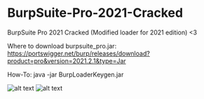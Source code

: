 # BurpSuite-Pro-2021-Cracked
BurpSuite Pro 2021 Cracked (Modified loader for 2021 edition) &lt;3

Where to download burpsuite_pro.jar: https://portswigger.net/burp/releases/download?product=pro&version=2021.2.1&type=Jar

How-To: java -jar BurpLoaderKeygen.jar

![alt text](https://user-images.githubusercontent.com/52311174/136488232-bae027a6-8f9a-45eb-9d6c-e0b150084170.png)
![alt text](https://user-images.githubusercontent.com/52311174/136488268-3864d0af-8d6e-4719-9a04-1a6bf9dd490d.png)



